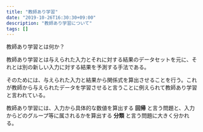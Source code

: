 ```yaml
---
title: "教師あり学習"
date: "2019-10-26T16:30:30+09:00"
description: "教師あり学習について"
tags: []
---
```


教師あり学習とは何か？  

教師あり学習とは与えられた入力とそれに対する結果のデータセットを元に、それとは別の新しい入力に対する結果を予測する手法である。  

そのためには、与えられた入力と結果から関係式を算出させることを行う。これが教師から与えられたデータを学習させると言うことに例えられて教師あり学習と言われている。  

教師あり学習には、入力から具体的な数値を算出する **回帰** と言う問題と、入力からどのグループ等に属されるかを算出する **分類** と言う問題に大きく分かれる。  

